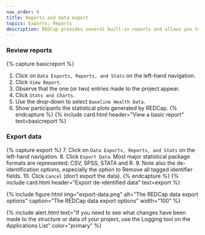 ```yaml
---
nav_order: 8
title: Reports and data export
topics: Exports; Reports 
description: REDCap provides several built-in reports and allows you to make your own. It also allows you to export your data to most major statistical packages.
---
```


### Review reports

{% capture basicreport %}

1. Click on `Data Exports, Reports, and Stats` on the left-hand navigation.
2. Click `View Report`.
3. Observe that the one (or two) entries made to the project appear.
4. Click `Stats and Charts`.
5. Use the drop-down to select `Baseline Health Data`.
6. Show participants the statistical plots generated by REDCap.
{% endcapture %}
{% include card.html header="View a basic report" text=basicreport %}

### Export data

{% capture export %}
7. Click on `Data Exports, Reports, and Stats` on the left-hand navigation.
8. Click `Export Data`. Most major statistical package formats are represented: CSV, SPSS, STATA and R.
9. Note also the de-identification options, especially the option to Remove all tagged identifier fields.
10. Click `Cancel` (don’t export the data).
{% endcapture %}
{% include card.html header="Export de-identified data" text=export %}

{% include figure.html img="export-data.png" alt="The REDCap data export options" caption="The REDCap data export options" width="100" %}

{% include alert.html text="If you need to see what changes have been made to the structure or data of your project, use the Logging tool on the Applications List" color="primary" %}
